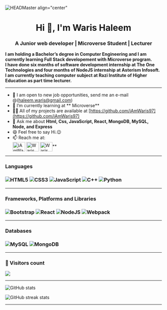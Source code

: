 ![HEADMaster align="center"](https://qph.cf2.quoracdn.net/main-qimg-fa7b4bdc3b2f73e749e5c2c646d4ae13)
 
<h1 align="center">Hi 👋, I'm Waris Haleem</h1>
<h3 align="center">A Junior web developer | Microverse Student | Lecturer</h3>

<b align="center">I am holding a Bachelor’s degree in Computer Engineering and I am currently learning Full Stack developement with Microverse program.</b> <br>
<b align="center">I have done six months of software development internship at The One Technologies and four months of NodeJS internship at Asterism Infosoft. I am currently teaching computer subject at Razi Institute of Higher Education as part time lecturer.</b>
<hr>

- 🔭 I am open to new job opportunities, send me an e-mail @(haleem.waris@gmail.com) 
- 🌱 I’m currently learning at ** Microverse**
- 👨‍💻 All of my projects are available at [https://github.com/iAmWaris97](https://github.com/iAmWaris97)
- 💬 Ask me about **Html, Css, JavaScript, React, MongoDB, MySQL, Node, and Express**
- 😄 Feel free to say Hi.😉
- 📫 Reach me at: <br>
<a href="https://twitter.com/iAmWaris97" target="_blank"><img align="center" src="https://raw.githubusercontent.com/rahuldkjain/github-profile-readme-generator/master/src/images/icons/Social/twitter.svg" alt="iAmWaris97" height="30" width="40" /></a>
<a href="https://linkedin.com/in/waris-haleem" target="_blank"><img align="center" src="https://raw.githubusercontent.com/rahuldkjain/github-profile-readme-generator/master/src/images/icons/Social/linked-in-alt.svg" alt="Waris Haleem" height="30" width="40" /></a>
<a href="https://linkedin.com/in/waris-haleem" target="_blank"><img align="center" src="https://raw.githubusercontent.com/rahuldkjain/github-profile-readme-generator/master/src/images/icons/Social/facebook-alt.svg" alt="Waris Haleem" height="30" width="40" /></a>**

<hr>
<h3>Languages<h3>

![HTML5](https://img.shields.io/badge/html5-%23E34F26.svg?style=for-the-badge&logo=html5&logoColor=white)
![CSS3](https://img.shields.io/badge/css3-%231572B6.svg?style=for-the-badge&logo=css3&logoColor=white)
![JavaScript](https://img.shields.io/badge/javascript-%23323330.svg?style=for-the-badge&logo=javascript&logoColor=%23F7DF1E)
![C++](https://img.shields.io/badge/c++-%2300599C.svg?style=for-the-badge&logo=c%2B%2B&logoColor=white)
![Python](https://img.shields.io/badge/python-%23323330.svg?style=for-the-badge&logo=python&logoColor=%23F7DF1E)
<hr>

<h3>Frameworks, Platforms and Libraries<h3>


![Bootstrap](https://img.shields.io/badge/bootstrap-%23563D7C.svg?style=for-the-badge&logo=bootstrap&logoColor=white)
![React](https://img.shields.io/badge/react-%2320232a.svg?style=for-the-badge&logo=react&logoColor=%2361DAFB)
![NodeJS](https://img.shields.io/badge/node.js-6DA55F?style=for-the-badge&logo=node.js&logoColor=white)
![Webpack](https://img.shields.io/badge/webpack-%238DD6F9.svg?style=for-the-badge&logo=webpack&logoColor=black)
<hr>

<h3>Databases<h3>

![MySQL](https://img.shields.io/badge/mysql-%2300f.svg?style=for-the-badge&logo=mysql&logoColor=white)
![MongoDB](https://img.shields.io/badge/mongodb-%2300f.svg?style=for-the-badge&logo=mongodb&logoColor=white)
<hr>

<h3> 👱 Visitors count </h3>
<img src="https://profile-counter.glitch.me/iAmWaris97/count.svg" />
<p>
<hr>

![GitHub stats](https://github-readme-stats.vercel.app/api?username=iAmWaris97&show_icons=true)  

![GitHub streak stats](https://github-readme-streak-stats.herokuapp.com/?user=iAmWaris97) 
<hr>

<!-- <h3>Connect with me:</h3> -->

<!-- <p align="left">

</p> -->
